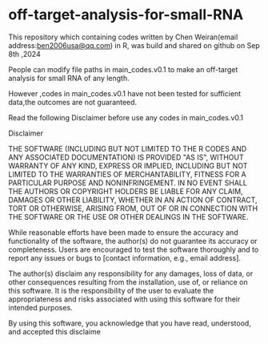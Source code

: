 # off-target-analysis-for-small-RNA
 
This repository which containing codes written by Chen Weiran(email address:ben2006usa@qq.com) in R, was build and shared on github on Sep 8th ,2024

People can modify file paths in main_codes.v0.1 to make an off-target analysis for small RNA of any length.

However ,codes in main_codes.v0.1 have not been tested for sufficient data,the outcomes are not guaranteed.

Read the following Disclaimer before use any codes in main_codes.v0.1

Disclaimer

THE SOFTWARE (INCLUDING BUT NOT LIMITED TO THE R CODES AND ANY ASSOCIATED DOCUMENTATION) IS PROVIDED "AS IS", WITHOUT WARRANTY OF ANY KIND, EXPRESS OR IMPLIED, INCLUDING BUT NOT LIMITED TO THE WARRANTIES OF MERCHANTABILITY, FITNESS FOR A PARTICULAR PURPOSE AND NONINFRINGEMENT. IN NO EVENT SHALL THE AUTHORS OR COPYRIGHT HOLDERS BE LIABLE FOR ANY CLAIM, DAMAGES OR OTHER LIABILITY, WHETHER IN AN ACTION OF CONTRACT, TORT OR OTHERWISE, ARISING FROM, OUT OF OR IN CONNECTION WITH THE SOFTWARE OR THE USE OR OTHER DEALINGS IN THE SOFTWARE.

While reasonable efforts have been made to ensure the accuracy and functionality of the software, the author(s) do not guarantee its accuracy or completeness. Users are encouraged to test the software thoroughly and to report any issues or bugs to [contact information, e.g., email address].

The author(s) disclaim any responsibility for any damages, loss of data, or other consequences resulting from the installation, use of, or reliance on this software. It is the responsibility of the user to evaluate the appropriateness and risks associated with using this software for their intended purposes.

By using this software, you acknowledge that you have read, understood, and accepted this disclaime
